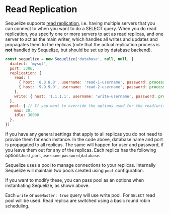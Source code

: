 # Read Replication

Sequelize supports [read replication](https://en.wikipedia.org/wiki/Replication_%28computing%29#Database_replication), i.e. having multiple servers that you can connect to when you want to do a SELECT query. When you do read replication, you specify one or more servers to act as read replicas, and one server to act as the main writer, which handles all writes and updates and propagates them to the replicas (note that the actual replication process is **not** handled by Sequelize, but should be set up by database backend).

```js
const sequelize = new Sequelize('database', null, null, {
  dialect: 'mysql',
  port: 3306,
  replication: {
    read: [
      { host: '8.8.8.8', username: 'read-1-username', password: process.env.READ_DB_1_PW },
      { host: '9.9.9.9', username: 'read-2-username', password: process.env.READ_DB_2_PW }
    ],
    write: { host: '1.1.1.1', username: 'write-username', password: process.env.WRITE_DB_PW }
  },
  pool: { // If you want to override the options used for the read/write pool you can do so here
    max: 20,
    idle: 30000
  },
})
```

If you have any general settings that apply to all replicas you do not need to provide them for each instance. In the code above, database name and port is propagated to all replicas. The same will happen for user and password, if you leave them out for any of the replicas. Each replica has the following options:`host`,`port`,`username`,`password`,`database`.

Sequelize uses a pool to manage connections to your replicas. Internally Sequelize will maintain two pools created using `pool` configuration.

If you want to modify these, you can pass pool as an options when instantiating Sequelize, as shown above.

Each `write` or `useMaster: true` query will use write pool. For `SELECT` read pool will be used. Read replica are switched using a basic round robin scheduling.
